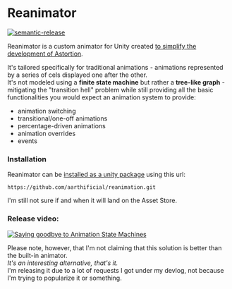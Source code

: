 # Reanimator

[![semantic-release](https://img.shields.io/badge/%20%20%F0%9F%93%A6%F0%9F%9A%80-semantic--release-e10079.svg)](https://github.com/semantic-release/semantic-release)

Reanimator is a custom animator for Unity created 
[to simplify the development of Astortion](https://youtu.be/nA2IChvy_QU).

It's tailored specifically for traditional animations - animations represented by a series of 
cels displayed one after the other.
<br>
It's not modeled using a **finite state machine** but rather a **tree-like graph** - mitigating 
the "transition hell" problem while still providing all the basic functionalities you would expect 
an animation system to provide:

- animation switching
- transitional/one-off animations
- percentage-driven animations
- animation overrides
- events

### Installation
Reanimator can be [installed as a unity package](https://docs.unity3d.com/Manual/upm-ui-giturl.html) 
using this url:
```
https://github.com/aarthificial/reanimation.git
```
I'm still not sure if and when it will land on the Asset Store.

### Release video:
[![Saying goodbye to Animation State Machines](https://img.youtube.com/vi/5aHhmRiVpZI/maxresdefault.jpg)](https://youtu.be/5aHhmRiVpZI)

Please note, however, that I'm not claiming that this solution is better than the built-in animator. 
<br>
*It's an interesting alternative, that's it.*
<br>
I'm releasing it due to a lot of requests I got under my devlog, 
not because I'm trying to popularize it or something.
